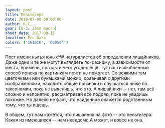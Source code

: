 ```yaml
---
layout: post
title: Пельтигера
date: 2018-07-08 00:00:00
author: К.С.
gear: [E-3, 35mm macro]
shoot_date: 2017-08-15
location: Ёль-база
colors: ['161810', '050504']
---
```

Пост имени нытья юных^W натуралистов об определении лишайников. Даже одни и те же могут выглядеть по-разному, в зависимости от места, времени, погоды и чего угодно ещё. Тут наш излюбленный способ поиска по картинкам почти не помогает. Со всякими там цветочками или букашками можно, сравнивая с другими изображениями, находить общие признаки и спускаться ниже по таксономии, пока не выяснишь, что это. А лишайники -- нет, там всё сложно и непонятно, рассматривай всё подряд, пока не увидишь похожее. Но далеко не факт, что найденное окажется родственным тому, что ты ищешь.

В общем, тут нам кажется, что лишайник на фото -- это пельтигера. Какая из имеющихся -- нам неведомо.А может, и вовсе не она.
